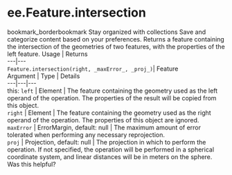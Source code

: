  
#  ee.Feature.intersection
bookmark_borderbookmark Stay organized with collections  Save and categorize content based on your preferences.
Returns a feature containing the intersection of the geometries of two features, with the properties of the left feature.
Usage | Returns  
---|---  
`Feature.intersection(right, _maxError_, _proj_)`|  Feature  
Argument | Type | Details  
---|---|---  
this: `left` | Element | The feature containing the geometry used as the left operand of the operation. The properties of the result will be copied from this object.  
`right` | Element | The feature containing the geometry used as the right operand of the operation. The properties of this object are ignored.  
`maxError` | ErrorMargin, default: null | The maximum amount of error tolerated when performing any necessary reprojection.  
`proj` | Projection, default: null | The projection in which to perform the operation. If not specified, the operation will be performed in a spherical coordinate system, and linear distances will be in meters on the sphere.  
Was this helpful?
